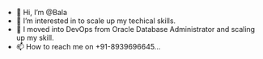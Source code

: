 - 👋 Hi, I’m @Bala
- 👀 I’m interested in to scale up my techical skills.  
- 🌱 I moved into DevOps from Oracle Database Administrator and scaling up my skill. 
- 📫 How to reach me on +91-8939696645...

<!---
Bogarbala/Bogarbala is a ✨ special ✨ repository because its `README.md` (this file) appears on your GitHub profile.
You can click the Preview link to take a look at your changes.
--->
